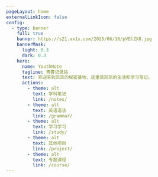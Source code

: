 ```yaml
---
pageLayout: home
externalLinkIcon: false
config:
  - type: banner
    full: true
    banner: https://s21.ax1x.com/2025/06/16/pVElZX8.jpg
    bannerMask:
      light: 0.3
      dark: 0.3
    hero:
      name: YouthNote
      tagline: 青春记录站
      text: 欢迎来到凯凯的秘密基地，这里是凯凯的生活和学习笔记。
      actions:
        - theme: alt
          text: 学科笔记
          link: /notes/
        - theme: alt
          text: 英语语法
          link: /grammar/
        - theme: alt
          text: 学习学习
          link: /study/
        - theme: alt
          text: 其他项目
          link: /project/
        - theme: alt
          text: 专题课程
          link: /course/
---
```


